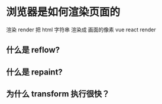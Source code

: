 # 浏览器是如何渲染页面的

渲染 render
把 html 字符串 渲染成 画面的像素
vue react render

## 什么是 reflow?

## 什么是 repaint?

## 为什么 transform 执行很快？
